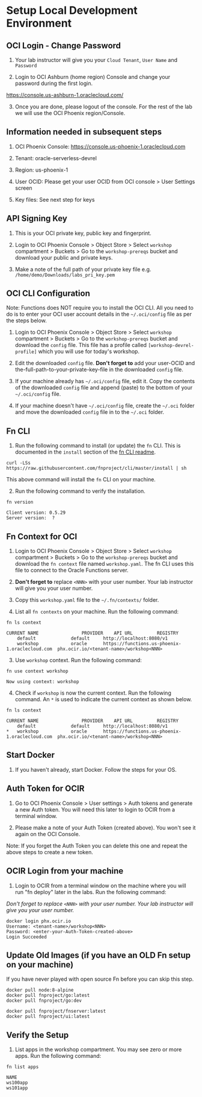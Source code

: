 #  Setup Local Development Environment

## OCI Login - Change Password

1. Your lab instructor will give you your `Cloud Tenant`, `User Name` and `Password`

2. Login to OCI Ashburn (home region) Console and change your password during the first login.

https://console.us-ashburn-1.oraclecloud.com/

3. Once you are done, please logout of the console. For the rest of the lab we will use the OCI Phoenix region/Console.


## Information needed in subsequent steps

1. OCI Phoenix Console: https://console.us-phoenix-1.oraclecloud.com

2. Tenant: oracle-serverless-devrel

3. Region: us-phoenix-1

4. User OCID: Please get your user OCID from OCI console > User Settings screen

5. Key files: See next step for keys 


## API Signing Key 

1. This is your OCI private key, public key and fingerprint. 

2. Login to OCI Phoenix Console > Object Store > Select `workshop` compartment > Buckets > Go to the `workshop-prereqs` bucket and download your public and private keys.

3. Make a note of the full path of your private key file e.g. `/home/demo/Downloads/labs_pri_key.pem`


## OCI CLI Configuration

Note: Functions does NOT require you to install the OCI CLI. All you need to do is to enter your OCI user account details in the `~/.oci/config` file as per the steps below.

1. Login to OCI Phoenix Console > Object Store > Select `workshop` compartment > Buckets > Go to the `workshop-prereqs` bucket and download the `config` file. This file has a profile called `[workshop-devrel-profile]` which you will use for today's workshop.

2. Edit the downloaded `config` file. **Don't forget to** add your user-OCID and the-full-path-to-your-private-key-file in the downloaded `config` file.

3. If your machine already has `~/.oci/config` file, edit it. Copy the contents of the downloaded `config` file and append (paste) to the bottom of your `~/.oci/config` file.

4. If your machine doesn't have `~/.oci/config` file, create the `~/.oci` folder and move the downloaded `config` file in to the `~/.oci` folder.


## Fn CLI

1. Run the following command to install (or update) the `fn` CLI. This is documented in the `install` section of the [fn CLI readme](https://github.com/fnproject/cli/blob/master/README.md#install). 

``` 
curl -LSs https://raw.githubusercontent.com/fnproject/cli/master/install | sh
```

This above command will install the `fn` CLI on your machine. 

2. Run the following command to verify the installation.

```
fn version

Client version: 0.5.29
Server version:  ?
```

## Fn Context for OCI 

1. Login to OCI Phoenix Console > Object Store > Select `workshop` compartment > Buckets > Go to the `workshop-prereqs` bucket and download the `fn context` file named `workshop.yaml`. The fn CLI uses this file to connect to the Oracle Functions server.

2. **Don't forget to** replace `<NNN>` with your user number. Your lab instructor will give you your user number.

3. Copy this `workshop.yaml` file to the `~/.fn/contexts/` folder. 

4. List all `fn contexts` on your machine. Run the following command:

```
fn ls context

CURRENT	NAME				PROVIDER	API URL			REGISTRY
	default				default		http://localhost:8080/v1
	workshop			oracle		https://functions.us-phoenix-1.oraclecloud.com	phx.ocir.io/<tenant-name>/workshop<NNN>
```

3. Use `workshop` context. Run the following command:

```
fn use context workshop

Now using context: workshop
```

4. Check if `workshop` is now the current context. Run the following command. An `*` is used to indicate the current context as shown below.

```
fn ls context

CURRENT	NAME				PROVIDER	API URL			REGISTRY
	default				default		http://localhost:8080/v1
*	workshop			oracle		https://functions.us-phoenix-1.oraclecloud.com	phx.ocir.io/<tenant-name>/workshop<NNN>
```

## Start Docker

1. If you haven't already, start Docker. Follow the steps for your OS.

## Auth Token for OCIR

1. Go to OCI Phoenix Console > User settings > Auth tokens and generate a new Auth token. You will need this later to login to OCIR from a terminal window. 

2. Please make a note of your Auth Token (created above). You won't see it again on the OCI Console.

Note: If you forget the Auth Token you can delete this one and repeat the above steps to create a new token.

## OCIR Login from your machine 

1. Login to OCIR from a terminal window on the machine where you will run "fn deploy" later in the labs. Run the following command:

*Don't forget to replace `<NNN>` with your user number. Your lab instructor will give you your user number.*

```
docker login phx.ocir.io
Username: <tenant-name>/workshop<NNN>
Password: <enter-your-Auth-Token-created-above>
Login Succeeded
```

## Update Old Images (if you have an OLD Fn setup on your machine)

If you have never played with open source Fn before you can skip this step.

```
docker pull node:8-alpine
docker pull fnproject/go:latest
docker pull fnproject/go:dev
```

```
docker pull fnproject/fnserver:latest
docker pull fnproject/ui:latest
```

## Verify the Setup

1. List apps in the workshop compartment. You may see zero or more apps. Run the following command:

```
fn list apps
 
NAME
ws100app
ws101app
```
